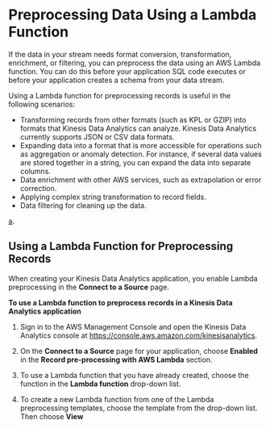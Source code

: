 # Preprocessing Data Using a Lambda Function<a name="lambda-preprocessing"></a>

If the data in your stream needs format conversion, transformation, enrichment, or filtering, you can preprocess the data using an AWS Lambda function\. You can do this before your application SQL code executes or before your application creates a schema from your data stream\. 

Using a Lambda function for preprocessing records is useful in the following scenarios:
+ Transforming records from other formats \(such as KPL or GZIP\) into formats that Kinesis Data Analytics can analyze\. Kinesis Data Analytics currently supports JSON or CSV data formats\.
+ Expanding data into a format that is more accessible for operations such as aggregation or anomaly detection\. For instance, if several data values are stored together in a string, you can expand the data into separate columns\.
+ Data enrichment with other AWS services, such as extrapolation or error correction\.
+ Applying complex string transformation to record fields\.
+ Data filtering for cleaning up the data\.

[a](https://aws.amazon.com/blogs/big-data/preprocessing-data-in-amazon-kinesis-analytics-with-aws-lambda/)\.

## Using a Lambda Function for Preprocessing Records<a name="lambda-preprocessing-use"></a>

When creating your Kinesis Data Analytics application, you enable Lambda preprocessing in the **Connect to a Source** page\.

**To use a Lambda function to preprocess records in a Kinesis Data Analytics application**

1. Sign in to the AWS Management Console and open the Kinesis Data Analytics console at [ https://console\.aws\.amazon\.com/kinesisanalytics](https://console.aws.amazon.com/kinesisanalytics)\.

1. On the **Connect to a Source** page for your application, choose **Enabled** in the **Record pre\-processing with AWS Lambda** section\.

1. To use a Lambda function that you have already created, choose the function in the **Lambda function** drop\-down list\.

1. To create a new Lambda function from one of the Lambda preprocessing templates, choose the template from the drop\-down list\. Then choose **View <template name> in Lambda** to edit the function\.

1. To create a new Lambda function, choose **Create new**\. For information about creating a Lambda function, see [Create a HelloWorld Lambda Function and Explore the Console](http://docs.aws.amazon.com/lambda/latest/dg/getting-started-create-function.html)\.

1. Choose the version of the Lambda function to use\. To use the latest version, choose **$LATEST**\.

When you choose or create a Lambda function for record preprocessing, the records are preprocessed before your application SQL code executes or your application generates a schema from the records\.

## Lambda Preprocessing Permissions<a name="lambda-preprocessing-policy"></a>

To use Lambda preprocessing, the application's IAM role requires the following permissions policy:

```
     {
       "Sid": "UseLambdaFunction",
       "Effect": "Allow",
       "Action": [
           "lambda:InvokeFunction",
           "lambda:GetFunctionConfiguration"
       ],
       "Resource": "<FunctionARN>"
   }
```

For more information about adding permissions policies, see [Authentication and Access Control for Amazon Kinesis Data Analytics](authentication-and-access-control.md)\.

## Lambda Preprocessing Metrics<a name="lambda-preprocessing-metrics"></a>

You can monitor the number of Lambda invocations, bytes processed, successes and failures, and so on, using Amazon CloudWatch\. For information about CloudWatch metrics that are emitted by Kinesis Data Analytics Lambda preprocessing, see [Amazon Kinesis Analytics Metrics](http://docs.aws.amazon.com/AmazonCloudWatch/latest/monitoring/aka-metricscollected.html)\.

## Data Preprocessing Event Input Data Model/ Record Response Model<a name="lambda-preprocessing-data-model"></a>

To preprocess records, your Lambda function must be compliant with the required event input data and record response models\. 

### Event Input Data Model<a name="lambda-preprocessing-request-model"></a>

Kinesis Data Analytics continuously reads data from your Kinesis data stream or Kinesis Data Firehose delivery stream\. For each batch of records it retrieves, the service manages how each batch gets passed to your Lambda function\. Your function receives a list of records as input\. Within your function, you iterate through the list and apply your business logic to accomplish your preprocessing requirements \(such as data format conversion or enrichment\)\. 

The input model to your preprocessing function varies slightly, depending on whether the data was received from a Kinesis data stream or a Kinesis Data Firehose delivery stream\. 

If the source is a Kinesis Data Firehose delivery stream, the event input data model is as follows:

**Kinesis Data Firehose Request Data Model**


| Field | Description | 
| --- | --- | 
| Field | Description | 
| --- | --- | 
| Field | Description | 
| --- | --- | 
| invocationId | The Lambda invocation Id \(random GUID\)\. | 
| applicationArn | Kinesis Data Analytics application Amazon Resource Name \(ARN\) | 
| streamArn | Delivery stream ARN | 
| records [\[See the AWS documentation website for more details\]](http://docs.aws.amazon.com/kinesisanalytics/latest/dev/lambda-preprocessing.html)  | 
| recordId | record ID \(random GUID\) | 
| kinesisFirehoseRecordMetadata |  [\[See the AWS documentation website for more details\]](http://docs.aws.amazon.com/kinesisanalytics/latest/dev/lambda-preprocessing.html)  | 
| data | Base64\-encoded source record payload | 
| approximateArrivalTimestamp | Delivery stream record approximate arrival time | 

If the source is a Kinesis data stream, the event input data model is as follows:

**Kinesis Streams Request Data Model**


| Field | Description | 
| --- | --- | 
| Field | Description | 
| --- | --- | 
| Field | Description | 
| --- | --- | 
| invocationId | The Lambda invocation Id \(random GUID\)\. | 
| applicationArn | Kinesis Data Analytics application ARN | 
| streamArn | Delivery stream ARN | 
| records [\[See the AWS documentation website for more details\]](http://docs.aws.amazon.com/kinesisanalytics/latest/dev/lambda-preprocessing.html)  | 
| recordId | record ID based off of Kinesis record sequence number | 
| kinesisStreamRecordMetadata |  [\[See the AWS documentation website for more details\]](http://docs.aws.amazon.com/kinesisanalytics/latest/dev/lambda-preprocessing.html)  | 
| data | Base64\-encoded source record payload | 
| sequenceNumber | Sequence number from the Kinesis stream record | 
| partitionKey | Partition key from the Kinesis stream record | 
| shardId | ShardId from the Kinesis stream record | 
| approximateArrivalTimestamp | Delivery stream record approximate arrival time | 

### Record Response Model<a name="lambda-preprocessing-response-model"></a>

All records returned from your Lambda preprocessing function \(with record IDs\) that are sent to the Lambda function must be returned\. They must contain the following parameters, or Kinesis Data Analytics rejects them and treats it as a data preprocessing failure\. The data payload part of the record can be transformed to accomplish preprocessing requirements\.

**Response Data Model**


| Field | Description | 
| --- | --- | 
| records [\[See the AWS documentation website for more details\]](http://docs.aws.amazon.com/kinesisanalytics/latest/dev/lambda-preprocessing.html)  | 
| recordId | The record ID is passed from Kinesis Data Analytics to Lambda during the invocation\. The transformed record must contain the same record ID\. Any mismatch between the ID of the original record and the ID of the transformed record is treated as a data preprocessing failure\. | 
| result | The status of the data transformation of the record\. The possible values are: [\[See the AWS documentation website for more details\]](http://docs.aws.amazon.com/kinesisanalytics/latest/dev/lambda-preprocessing.html)  | 
| data | The transformed data payload, after base64\-encoding\. Each data payload can contain multiple JSON documents if the application ingestion data format is JSON\. Or each can contain multiple CSV rows \(with a row delimiter specified in each row\) if the application ingestion data format is CSV\. The Kinesis Data Analytics service successfully parses and processes data with either multiple JSON documents or CSV rows within the same data payload\.  | 

## Common Data Preprocessing Failures<a name="lambda-preprocessing-failures"></a>

The following are common reasons why preprocessing can fail\.
+ Not all records \(with record IDs\) in a batch that are sent to the Lambda function are returned back to the Kinesis Data Analytics service\. 
+ The response is missing either the record ID, status, or data payload field\. The data payload field is optional for a `Dropped` or `ProcessingFailed` record\.
+ The Lambda function timeouts are not sufficient to preprocess the data\.
+ The Lambda function response exceeds the response limits imposed by the AWS Lambda service\.

In the case of data preprocessing failures, the Kinesis Data Analytics service continues to retry Lambda invocations on the same set of records until successful\. You can monitor the following CloudWatch metrics to gain insight into failures\.
+ Kinesis Data Analytics Application `MillisBehindLatest`: Indicates how far behind an application is reading from the streaming source\. 
+ Kinesis Data Analytics Application `InputPreprocessing` CloudWatch metrics: Indicates the number of successes and failures, among other statistics\. For more information, see [Amazon Kinesis Analytics Metrics](http://docs.aws.amazon.com/AmazonCloudWatch/latest/monitoring/aka-metricscollected.html)\.
+ AWS Lambda function CloudWatch metrics and logs\.